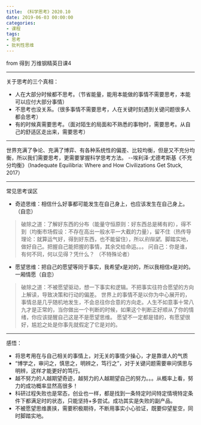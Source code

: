 ```yaml
---
title: 《科学思考》2020.10
date: 2019-06-03 00:00:00
categories: 
- 课程
tags:
- 思考
- 批判性思维
---
```


from 得到 万维钢精英日课4

---

关于思考的三个真相：

- 人在大部分时候都不思考。（节省能量，能用本能做的事情不需要思考，本能可以应付大部分事情）
- 不思考也没关系。（很多事情不需要思考，人在关键时刻遇到关键问题很多人都会思考）
- 有的时候真需要思考。（面对陌生的局面和不熟悉的事物时，需要思考。从自己的舒适区走出来，需要思考）

---

世界充满了争论、充满了博弈、有各种系统性的偏差、比较均衡，但是又不充分均衡，所以我们需要思考，更需要掌握科学思考方法。
  --埃利泽·尤德考斯基《不充分均衡》（Inadequate Equilibria: Where and How Civilizations Get Stuck, 2017）

---

常见思考误区

- 奇迹思维：相信什么好事都可能发生在自己身上，也应该发生在自己身上。（自恋）
> 破除之道：了解好东西的分布（能量守恒原则：好东西总是稀有的），得不到（均衡市场假设：不存在高出一般水平一大截的力量），留不住（热传导理论：就算运气好，得到好东西，也不能留住），所以*别指望*。脚踏实地，做好自己。把握自己能把握的事情，其余交给命运。。。 
> 问自己：你是谁，有何不同，何以见得？凭什么？ （不特殊论者）

- 愿望思维：把自己的愿望等同于事实，我希望x是对的，所以我相信x是对的。一厢情愿（自恋）
> 破除之道：不被愿望驱动，想一下事实和逻辑。不把事实往符合愿望的方向上解读，导致决策和行动的偏差。
> 世界上的事情不是以你为中心展开的，事情总是几乎随机地发生，不会总往你合意的方向走。人生不如意事十常八九才是正常的，当你做出一个判断的时候，如果这个判断正好顺从了你的情绪，你应该提醒自己这是不是愿望思维。
> 愿望不一定都是错的，有愿望很好，尴尬之处是你事先就假定了它是对的。


---

感悟：

- 将思考用在与自己相关的事情上，对无关的事情少操心，才是靠谱人的气质 
- “博学之，审问之，慎思之，明辨之，笃行之”，对于关键问题需要审问慎思与明辨，这样才能更好的笃行。
- 越不努力的人越期望奇迹，越努力的人越期望自己的努力。。。从概率上看，努力的成功概率显然高很多！
- 科研过程失败也是常态，创业也一样，都是找到一条特定时间特定情境特定条件下都满足时的状态，只能坚持+多尝试。成功其实是失败的副产品。
- 不被愿望思维裹挟，需要积极期待，不断用事实小心验证，既要仰望星空，同时脚踏实地。

